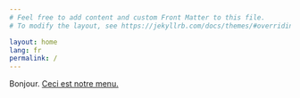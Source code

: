 ```yaml
---
# Feel free to add content and custom Front Matter to this file.
# To modify the layout, see https://jekyllrb.com/docs/themes/#overriding-theme-defaults

layout: home
lang: fr
permalink: /
---
```



Bonjour. [Ceci est notre menu.](/test/)
